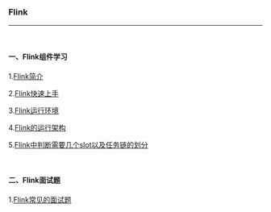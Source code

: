 ### Flink

---

<br>

#### 一、Flink组件学习

1.[Flink简介](Flink简介.md)

2.[Flink快速上手](Flink快速上手.md)

3.[Flink运行环境](Flink运行环境.md)

4.[Flink的运行架构](Flink的运行架构.md)

5.[Flink中判断需要几个slot以及任务链的划分](Flink中判断需要几个slot以及任务链的划分.md)

<br>

#### 二、Flink面试题

1.[Flink常见的面试题](Flink常见的面试题.md)
